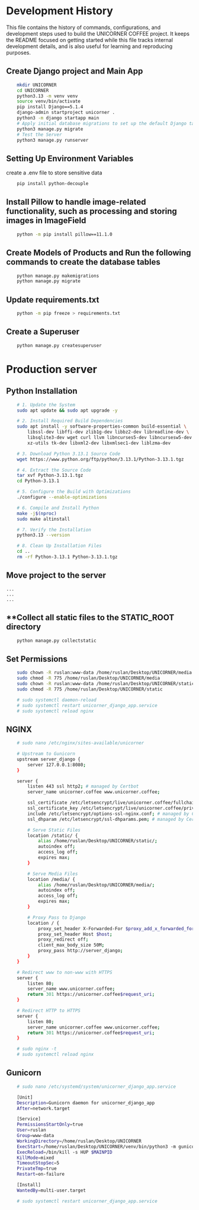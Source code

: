 
# Development History
This file contains the history of commands, configurations, and development steps used to build the UNICORNER COFFEE project.
It keeps the README focused on getting started while this file tracks internal development details, and is also useful for learning and reproducing purposes.

## **Create Django project and Main App**  
```bash
    mkdir UNICORNER
    cd UNICORNER
    python3.13 -m venv venv
    source venv/bin/activate
    pip install Django==5.1.4
    django-admin startproject unicorner .
    python3 -m django startapp main
    # Apply initial database migrations to set up the default Django tables
    python3 manage.py migrate
    # Test the Server
    python3 manage.py runserver
```

## **Setting Up Environment Variables**
create a .env file to store sensitive data
```bash
    pip install python-decouple
```

## **Install Pillow to handle image-related functionality, such as processing and storing images in ImageField**
```bash
    python -m pip install pillow==11.1.0
```

## **Create Models of Products and Run the following commands to create the database tables**
```bash
    python manage.py makemigrations
    python manage.py migrate
```

## **Update requirements.txt**
```bash
    python -m pip freeze > requirements.txt
```

## **Create a Superuser**
```bash
    python manage.py createsuperuser
```

# Production server

## **Python Installation**
```bash
    # 1. Update the System
    sudo apt update && sudo apt upgrade -y

    # 2. Install Required Build Dependencies
    sudo apt install -y software-properties-common build-essential \
        libssl-dev libffi-dev zlib1g-dev libbz2-dev libreadline-dev \
        libsqlite3-dev wget curl llvm libncurses5-dev libncursesw5-dev \
        xz-utils tk-dev libxml2-dev libxmlsec1-dev liblzma-dev

    # 3. Download Python 3.13.1 Source Code
    wget https://www.python.org/ftp/python/3.13.1/Python-3.13.1.tgz

    # 4. Extract the Source Code
    tar xvf Python-3.13.1.tgz
    cd Python-3.13.1

    # 5. Configure the Build with Optimizations
    ./configure --enable-optimizations

    # 6. Compile and Install Python
    make -j$(nproc)
    sudo make altinstall

    # 7. Verify the Installation
    python3.13 --version

    # 8. Clean Up Installation Files
    cd ..
    rm -rf Python-3.13.1 Python-3.13.1.tgz
```

## **Move project to the server**
    ...
    ...
    ...

## **Collect all static files to the STATIC_ROOT directory
```bash
    python manage.py collectstatic
```

## **Set Permissions**
```bash
    sudo chown -R ruslan:www-data /home/ruslan/Desktop/UNICORNER/media
    sudo chmod -R 775 /home/ruslan/Desktop/UNICORNER/media
    sudo chown -R ruslan:www-data /home/ruslan/Desktop/UNICORNER/static
    sudo chmod -R 775 /home/ruslan/Desktop/UNICORNER/static

    # sudo systemctl daemon-reload
    # sudo systemctl restart unicorner_django_app.service
    # sudo systemctl reload nginx
```

## **NGINX**
```bash
    # sudo nano /etc/nginx/sites-available/unicorner

    # Upstream to Gunicorn
    upstream server_django {
        server 127.0.0.1:8080;
    }

    server {
        listen 443 ssl http2; # managed by Certbot
        server_name unicorner.coffee www.unicorner.coffee;

        ssl_certificate /etc/letsencrypt/live/unicorner.coffee/fullchain.pem; # managed by Certbot
        ssl_certificate_key /etc/letsencrypt/live/unicorner.coffee/privkey.pem; # managed by Certbot
        include /etc/letsencrypt/options-ssl-nginx.conf; # managed by Certbot
        ssl_dhparam /etc/letsencrypt/ssl-dhparams.pem; # managed by Certbot

        # Serve Static Files
        location /static/ {
            alias /home/ruslan/Desktop/UNICORNER/static/;
            autoindex off;
            access_log off;
            expires max;
        }

        # Serve Media Files
        location /media/ {
            alias /home/ruslan/Desktop/UNICORNER/media/;
            autoindex off;
            access_log off;
            expires max;
        }

        # Proxy Pass to Django
        location / {
            proxy_set_header X-Forwarded-For $proxy_add_x_forwarded_for;
            proxy_set_header Host $host;
            proxy_redirect off;
            client_max_body_size 50M;
            proxy_pass http://server_django;
        }
    }

    # Redirect www to non-www with HTTPS
    server {
        listen 80;
        server_name www.unicorner.coffee;
        return 301 https://unicorner.coffee$request_uri;
    }

    # Redirect HTTP to HTTPS
    server {
        listen 80;
        server_name unicorner.coffee www.unicorner.coffee;
        return 301 https://unicorner.coffee$request_uri;
    }

    # sudo nginx -t
    # sudo systemctl reload nginx

```

## **Gunicorn**
```bash
    # sudo nano /etc/systemd/system/unicorner_django_app.service

    [Unit]
    Description=Gunicorn daemon for unicorner_django_app
    After=network.target

    [Service]
    PermissionsStartOnly=true
    User=ruslan
    Group=www-data
    WorkingDirectory=/home/ruslan/Desktop/UNICORNER
    ExecStart=/home/ruslan/Desktop/UNICORNER/venv/bin/python3 -m gunicorn --workers 8 --bind 0.0.0.0:8080 unicorner.wsgi:application
    ExecReload=/bin/kill -s HUP $MAINPID
    KillMode=mixed
    TimeoutStopSec=5
    PrivateTmp=true
    Restart=on-failure

    [Install]
    WantedBy=multi-user.target

    # sudo systemctl restart unicorner_django_app.service

```

